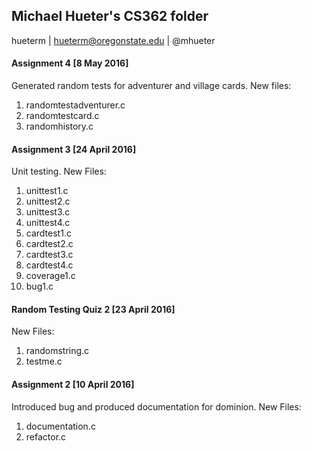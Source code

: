 ## Michael Hueter's CS362 folder
hueterm | hueterm@oregonstate.edu | @mhueter

#### Assignment 4 [8 May 2016]
Generated random tests for adventurer and village cards. New files:

1. randomtestadventurer.c
2. randomtestcard.c
3. randomhistory.c


#### Assignment 3 [24 April 2016]
Unit testing. New Files:

1. unittest1.c
2. unittest2.c
3. unittest3.c
4. unittest4.c
5. cardtest1.c
6. cardtest2.c
7. cardtest3.c
8. cardtest4.c
9. coverage1.c
10. bug1.c

#### Random Testing Quiz 2 [23 April 2016]
New Files:

1. randomstring.c
2. testme.c

#### Assignment 2 [10 April 2016]
Introduced bug and produced documentation for dominion. New Files:

1. documentation.c
2. refactor.c
